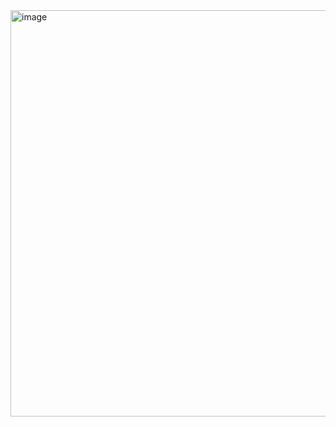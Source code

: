 <img width="1366" height="650" alt="image" src="https://github.com/user-attachments/assets/fbec8d8c-326a-4d58-bac3-cb4032e39164" />
